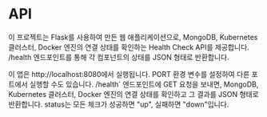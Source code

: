 # API

이 프로젝트는 Flask를 사용하여 만든 웹 애플리케이션으로, MongoDB, Kubernetes 클러스터, Docker 엔진의 연결 상태를 확인하는 Health Check API를 제공합니다. /health 엔드포인트를 통해 각 컴포넌트의 상태를 JSON 형태로 반환합니다.

이 앱은 http://localhost:8080에서 실행됩니다. PORT 환경 변수를 설정하여 다른 포트에서 실행할 수도 있습니다. /health` 엔드포인트에 GET 요청을 보내면, MongoDB, Kubernetes 클러스터, Docker 엔진의 연결 상태를 확인하고 그 결과를 JSON 형태로 반환합니다. status는 모든 체크가 성공하면 "up", 실패하면 "down"입니다.
